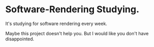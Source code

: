 # Software-Rendering Studying.
It's studying for software rendering every week.

Maybe this project doesn't help you. But I would like you don't have disappointed.
